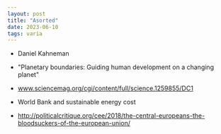 ```yaml
---
layout: post
title: "Asorted"
date: 2023-06-10
tags: varia 
---
```


* Daniel Kahneman


* "Planetary boundaries: Guiding human development on a changing planet"
* www.sciencemag.org/cgi/content/full/science.1259855/DC1

* World Bank and sustainable energy cost

* http://politicalcritique.org/cee/2018/the-central-europeans-the-bloodsuckers-of-the-european-union/

